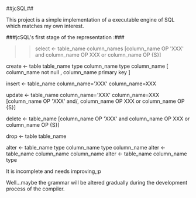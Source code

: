 ##jcSQL##

This project is a simple implementation of a executable engine of SQL which matches my own interest.


###jcSQL's first stage of the representation :###

>> select <- table_name column_names [column_name OP 'XXX' and column_name OP XXX or column_name OP {S}] 


   create <- table table_name type column_name type column_name  [ column_name not null , column_name primary key ] 


   insert <- table_name column_name='XXX' column_name=XXX


   update <- table_name column_name='XXX' column_name=XXX  [column_name OP 'XXX' and/, column_name OP XXX or column_name OP {S}]


   delete <- table_name [column_name OP 'XXX' and column_name OP XXX or column_name OP {S}] 


   drop <- table table_name

   alter <-  table_name type column_name  type column_name
   alter <-  table_name column_name column_name
   alter <-  table_name column_name type


It is incomplete and needs improving,;p

Well...maybe the grammar will be altered gradually during the development process of the compiler.  